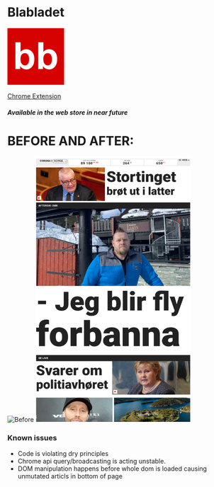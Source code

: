 # Blabladet

![Blabladet](assets/128.png)

[Chrome Extension](https://chrome.google.com/webstore/detail/blabladet/gffhghfcjpmgohnafihgfkifbamnpibe?hl=no)

##### Available in the web store in near future

<p float="left">
<h1>BEFORE AND AFTER:</h1>
</p>
<p float="left">
<img src="assets/before_preview.gif" alt="Before" width="350" height="600">
<img src="assets/after_preview.png" alt="alt text" width="350" height="600">
</p>

### Known issues

- Code is violating dry principles
- Chrome api query/broadcasting is acting unstable.
- DOM manipulation happens before whole dom is loaded causing unmutated articls in bottom of page
